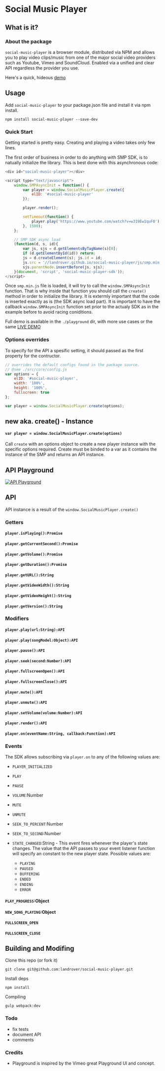 # Social Music Player

## What is it?

### About the package

`social-music-player` is a browser module, distributed via NPM and allows you to play video clips/music from one of the major
social video providers such as Youtube, Vimeo and SoundCloud. Enabled via a unified and clear API regardless the provider you use.

Here's a quick, hideous [demo](https://landrover.github.io/social-music-player/)

## Usage

Add `social-music-player` to your package.json file and install it via npm install.

```
npm install social-music-player --save-dev
```

### Quick Start

Getting started is pretty easy. Creating and playing a video takes only few lines.

The first order of business in order to do anything with SMP SDK, is to natually initialize the library. This is best done with this asynchronous code:

```javascript
<div id="social-music-player"></div>

<script type="text/javascript">
    window.SMPAsyncInit = function() {
        var player = window.SocialMusicPlayer.create({
            elID: '#social-music-player'
        });

        player.render();

        setTimeout(function() {
            player.play('https://www.youtube.com/watch?v=w319Ew1quF0');
        }, 1500);
    };

    // SMP SDK async load
    (function(d, s, id){
        var js, sjs = d.getElementsByTagName(s)[0];
        if (d.getElementById(id)) return;
        js = d.createElement(s); js.id = id;
        js.src = '//landrover.github.io/social-music-player/js/smp.min.js';
        sjs.parentNode.insertBefore(js, sjs);
    }(document, 'script', 'social-music-player-sdk'));
</script>
```

Once `smp.min.js` file is loaded, it will try to call the `window.SMPAsyncInit` function.
That is why inside that function you should call the `create()` method in order to initialize the library. It is extermly important that the code is inserted exactly as is (the SDK async load part).
It is important to have the callback `window.SMPAsyncInit` function set prior to the actualy SDK as in the example before to avoid racing coniditions.

Full demo is available in the `./playground` dir, with more use cases or the same [LIVE DEMO](https://landrover.github.io/social-music-player/)

### Options overrides

To specify for the API a spesific setting, it should passed as the first property for the contructor.
```javascript
// overrides the default configs found in the package source.
// @see ./src/core/config.js
var options = {
    elID: '#social-music-player',
    width: '100%',
    height: '100%',
    fullscreen: true
};

var player = window.SocialMusicPlayer.create(options);
```

## new aka. create() - Instance

#### `var player = window.SocialMusicPlayer.create(options)`

Call `create` with an options object to create a new player instance with the specific options required.
Create must be binded to a var as it contains the instance of the SMP and returns an API instance.

## API Playground
[![API Playground](https://raw.githubusercontent.com/LandRover/social-music-player/master/playground/images/smp-19-6-16-preview.png)](https://landrover.github.io/social-music-player/)


## API

API instance is a result of the `window.SocialMusicPlayer.create()`

### Getters

#### `player.isPlaying():Promise`
#### `player.getCurrentSecond():Promise`
#### `player.getVolume():Promise`
#### `player.getDuration():Promise`
#### `player.getURL():String`
#### `player.getVideoWidth():String`
#### `player.getVideoHeight():String`
#### `player.getVersion():String`

### Modifiers

#### `player.play(url:String):API`
#### `player.play(songModel:Object):API`
#### `player.pause():API`
#### `player.seek(second:Number):API`
#### `player.fullscreenOpen():API`
#### `player.fullscreenClose():API`
#### `player.mute():API`
#### `player.unmute():API`
#### `player.setVolume(volume:Number):API`
#### `player.render():API`
#### `player.on(eventName:String, callback:Function):API`

### Events

The SDK allows subscribing via `player.on` to any of the following values are:

  * `PLAYER_INITIALIZED`
  * `PLAY`
  * `PAUSE`
  * `VOLUME`:Number
  * `MUTE`
  * `UNMUTE`
  * `SEEK_TO_PERCENT`:Number
  * `SEEK_TO_SECOND`:Number
  * `STATE_CHANGED`:String - This event fires whenever the player's state changes. The value that the API passes to your event listener function will specify an constant to the new player state. Possible values are:

    * `PLAYING`
    * `PAUSED`
    * `BUFFERING`
    * `ENDED`
    * `ENDING`
    * `ERROR`

#### `PLAY_PROGRESS`:Object
#### `NEW_SONG_PLAYING`:Object
#### `FULLSCREEN_OPEN`
#### `FULLSCREEN_CLOSE`


## Building and Modifing

Clone this repo (or fork it)
```
git clone git@github.com:landrover/social-music-player.git
```
Install deps
```
npm install
```

Compiling
```
gulp webpack:dev
```

### Todo
 * fix tests
 * document API
 * comments


### Credits
 * Playground is inspired by the Vimeo great Playground UI and concept.